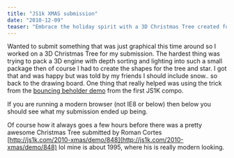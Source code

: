 ```yaml
---
title: "JS1k XMAS submission"
date: "2010-12-09"
teaser: "Embrace the holiday spirit with a 3D Christmas Tree created for the JS1k competition. Experience the challenges of fitting a 3D engine with depth sorting and lighting into a small package. Compare the submission with other entries and appreciate the diversity of artistic expression within the competition."
---
```


Wanted to submit something that was just graphical this time around so I worked on a 3D Christmas Tree for my submission. The hardest thing was trying to pack a 3D engine with depth sorting and lighting into such a small package then of course I had to create the shapes for the tree and star. I got that and was happy but was told by my friends I should include snow.. so back to the drawing board. One thing that really helped was using the trick from the [bouncing beholder demo](http://marijnhaverbeke.nl/js1k/) from the first JS1K compo.

If you are running a modern browser (not IE8 or below) then below you should see what my submission ended up being.

<script type="text/javascript" src="http://www.somethinghitme.com/wp-content/uploads/2011/04/finalTree.js"></script>

Of course how it always goes a few hours before there was a pretty awesome Christmas Tree submitted by Roman Cortes [http://js1k.com/2010-xmas/demo/848](http://js1k.com/2010-xmas/demo/848) lol mine is about 1995, where his is really modern looking.
